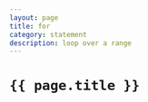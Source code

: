 ```yaml
---
layout: page
title: for
category: statement
description: loop over a range
---
```


# `{{ page.title }}`
